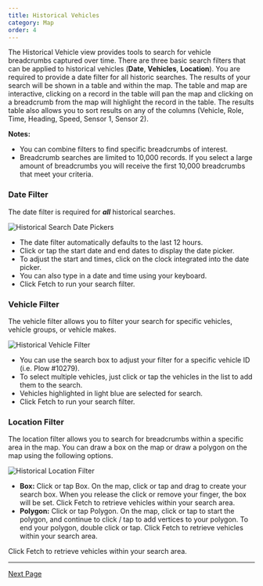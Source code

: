 ```yaml
---
title: Historical Vehicles
category: Map
order: 4
---
```


The Historical Vehicle view provides tools to search for vehicle breadcrumbs captured over time. There are three basic search filters that can be applied to historical vehicles (**Date**, **Vehicles**, **Location**). You are required to provide a date filter for all historic searches. The results of your search will be shown in a table and within the map. The table and map are interactive, clicking on a record in the table will pan the map and clicking on a breadcrumb from the map will highlight the record in the table. The results table also allows you to sort results on any of the columns (Vehicle, Role, Time, Heading, Speed, Sensor 1, Sensor 2).

**Notes:**
* You can combine filters to find specific breadcrumbs of interest.
* Breadcrumb searches are limited to 10,000 records. If you select a large amount of breadcrumbs you will receive the first 10,000 breadcrumbs that meet your criteria.


### Date Filter
The date filter is required for **_all_** historical searches.

![Historical Search Date Pickers](/img/HistoricalVehicles_DateFilter.gif)

* The date filter automatically defaults to the last 12 hours.
* Click or tap the start date and end dates to display the date picker.  
* To adjust the start and times, click on the clock integrated into the date picker.
* You can also type in a date and time using your keyboard.
* Click Fetch to run your search filter.

### Vehicle Filter
The vehicle filter allows you to filter your search for specific vehicles, vehicle groups, or vehicle makes.

![Historical Vehicle Filter](/img/Historical_Vehicles-vehicleFilter.gif)

* You can use the search box to adjust your filter for a specific vehicle ID (i.e. Plow #10279).
* To select multiple vehicles, just click or tap the vehicles in the list to add them to the search.
* Vehicles highlighted in light blue are selected for search.
* Click Fetch to run your search filter.



### Location Filter
The location filter allows you to search for breadcrumbs within a specific area in the map. You can draw a box on the map or draw a polygon on the map using the following options.

![Historical Location Filter](/img/HistoricalVehicles_locationfilter.gif)

* **Box:** Click or tap Box. On the map, click or tap and drag to create your search box. When you release the click or remove your finger, the box will be set. Click Fetch to retrieve vehicles within your search area.
* **Polygon:** Click or tap Polygon. On the map, click or tap to start the polygon, and continue to click / tap to add vertices to your polygon. To end your polygon, double click or tap. Click Fetch to retrieve vehicles within your search area.

Click Fetch to retrieve vehicles within your search area.

* * *
[Next Page](https://primeplow.github.io/Map/live-streets/)